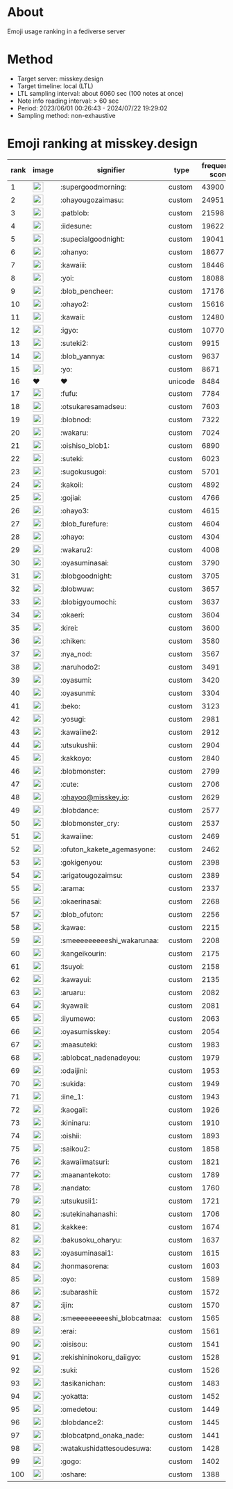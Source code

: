 # About
Emoji usage ranking in a fediverse server

# Method
- Target server: misskey.design
- Target timeline: local (LTL)
- LTL sampling interval: about 6060 sec (100 notes at once)
- Note info reading interval: > 60 sec
- Period: 2023/06/01 00:26:43 - 2024/07/22 19:29:02 
- Sampling method: non-exhaustive

# Emoji ranking at misskey.design

|rank|image|signifier|type|frequency score|
|----|----|----|----|----|
|1|<img height="24" src="https://misskey.design/emoji/supergoodmorning.webp">|:supergoodmorning:|custom|43900|
|2|<img height="24" src="https://misskey.design/emoji/ohayougozaimasu.webp">|:ohayougozaimasu:|custom|24951|
|3|<img height="24" src="https://misskey.design/emoji/patblob.webp">|:patblob:|custom|21598|
|4|<img height="24" src="https://misskey.design/emoji/iidesune.webp">|:iidesune:|custom|19622|
|5|<img height="24" src="https://misskey.design/emoji/supecialgoodnight.webp">|:supecialgoodnight:|custom|19041|
|6|<img height="24" src="https://misskey.design/emoji/ohanyo.webp">|:ohanyo:|custom|18677|
|7|<img height="24" src="https://misskey.design/emoji/kawaiii.webp">|:kawaiii:|custom|18446|
|8|<img height="24" src="https://misskey.design/emoji/yoi.webp">|:yoi:|custom|18088|
|9|<img height="24" src="https://misskey.design/emoji/blob_pencheer.webp">|:blob_pencheer:|custom|17176|
|10|<img height="24" src="https://misskey.design/emoji/ohayo2.webp">|:ohayo2:|custom|15616|
|11|<img height="24" src="https://misskey.design/emoji/kawaii.webp">|:kawaii:|custom|12480|
|12|<img height="24" src="https://misskey.design/emoji/igyo.webp">|:igyo:|custom|10770|
|13|<img height="24" src="https://misskey.design/emoji/suteki2.webp">|:suteki2:|custom|9915|
|14|<img height="24" src="https://misskey.design/emoji/blob_yannya.webp">|:blob_yannya:|custom|9637|
|15|<img height="24" src="https://misskey.design/emoji/yo.webp">|:yo:|custom|8671|
|16|❤|❤|unicode|8484|
|17|<img height="24" src="https://misskey.design/emoji/fufu.webp">|:fufu:|custom|7784|
|18|<img height="24" src="https://misskey.design/emoji/otsukaresamadseu.webp">|:otsukaresamadseu:|custom|7603|
|19|<img height="24" src="https://misskey.design/emoji/blobnod.webp">|:blobnod:|custom|7322|
|20|<img height="24" src="https://misskey.design/emoji/wakaru.webp">|:wakaru:|custom|7024|
|21|<img height="24" src="https://misskey.design/emoji/oishiso_blob1.webp">|:oishiso_blob1:|custom|6890|
|22|<img height="24" src="https://misskey.design/emoji/suteki.webp">|:suteki:|custom|6023|
|23|<img height="24" src="https://misskey.design/emoji/sugokusugoi.webp">|:sugokusugoi:|custom|5701|
|24|<img height="24" src="https://misskey.design/emoji/kakoii.webp">|:kakoii:|custom|4892|
|25|<img height="24" src="https://misskey.design/emoji/gojiai.webp">|:gojiai:|custom|4766|
|26|<img height="24" src="https://misskey.design/emoji/ohayo3.webp">|:ohayo3:|custom|4615|
|27|<img height="24" src="https://misskey.design/emoji/blob_furefure.webp">|:blob_furefure:|custom|4604|
|28|<img height="24" src="https://misskey.design/emoji/ohayo.webp">|:ohayo:|custom|4304|
|29|<img height="24" src="https://misskey.design/emoji/wakaru2.webp">|:wakaru2:|custom|4008|
|30|<img height="24" src="https://misskey.design/emoji/oyasuminasai.webp">|:oyasuminasai:|custom|3790|
|31|<img height="24" src="https://misskey.design/emoji/blobgoodnight.webp">|:blobgoodnight:|custom|3705|
|32|<img height="24" src="https://misskey.design/emoji/blobwuw.webp">|:blobwuw:|custom|3657|
|33|<img height="24" src="https://misskey.design/emoji/blobigyoumochi.webp">|:blobigyoumochi:|custom|3637|
|34|<img height="24" src="https://misskey.design/emoji/okaeri.webp">|:okaeri:|custom|3604|
|35|<img height="24" src="https://misskey.design/emoji/kirei.webp">|:kirei:|custom|3600|
|36|<img height="24" src="https://misskey.design/emoji/chiken.webp">|:chiken:|custom|3580|
|37|<img height="24" src="https://misskey.design/emoji/nya_nod.webp">|:nya_nod:|custom|3567|
|38|<img height="24" src="https://misskey.design/emoji/naruhodo2.webp">|:naruhodo2:|custom|3491|
|39|<img height="24" src="https://misskey.design/emoji/oyasumi.webp">|:oyasumi:|custom|3420|
|40|<img height="24" src="https://misskey.design/emoji/oyasunmi.webp">|:oyasunmi:|custom|3304|
|41|<img height="24" src="https://misskey.design/emoji/beko.webp">|:beko:|custom|3123|
|42|<img height="24" src="https://misskey.design/emoji/yosugi.webp">|:yosugi:|custom|2981|
|43|<img height="24" src="https://misskey.design/emoji/kawaiine2.webp">|:kawaiine2:|custom|2912|
|44|<img height="24" src="https://misskey.design/emoji/utsukushii.webp">|:utsukushii:|custom|2904|
|45|<img height="24" src="https://misskey.design/emoji/kakkoyo.webp">|:kakkoyo:|custom|2840|
|46|<img height="24" src="https://misskey.design/emoji/blobmonster.webp">|:blobmonster:|custom|2799|
|47|<img height="24" src="https://misskey.design/emoji/cute.webp">|:cute:|custom|2706|
|48|<img height="24" src="https://misskey.design/emoji/ohayoo.webp">|:ohayoo@misskey.io:|custom|2629|
|49|<img height="24" src="https://misskey.design/emoji/blobdance.webp">|:blobdance:|custom|2577|
|50|<img height="24" src="https://misskey.design/emoji/blobmonster_cry.webp">|:blobmonster_cry:|custom|2537|
|51|<img height="24" src="https://misskey.design/emoji/kawaiine.webp">|:kawaiine:|custom|2469|
|52|<img height="24" src="https://misskey.design/emoji/ofuton_kakete_agemasyone.webp">|:ofuton_kakete_agemasyone:|custom|2462|
|53|<img height="24" src="https://misskey.design/emoji/gokigenyou.webp">|:gokigenyou:|custom|2398|
|54|<img height="24" src="https://misskey.design/emoji/arigatougozaimsu.webp">|:arigatougozaimsu:|custom|2389|
|55|<img height="24" src="https://misskey.design/emoji/arama.webp">|:arama:|custom|2337|
|56|<img height="24" src="https://misskey.design/emoji/okaerinasai.webp">|:okaerinasai:|custom|2268|
|57|<img height="24" src="https://misskey.design/emoji/blob_ofuton.webp">|:blob_ofuton:|custom|2256|
|58|<img height="24" src="https://misskey.design/emoji/kawae.webp">|:kawae:|custom|2215|
|59|<img height="24" src="https://misskey.design/emoji/smeeeeeeeeeshi_wakarunaa.webp">|:smeeeeeeeeeshi_wakarunaa:|custom|2208|
|60|<img height="24" src="https://misskey.design/emoji/kangeikourin.webp">|:kangeikourin:|custom|2175|
|61|<img height="24" src="https://misskey.design/emoji/tsuyoi.webp">|:tsuyoi:|custom|2158|
|62|<img height="24" src="https://misskey.design/emoji/kawayui.webp">|:kawayui:|custom|2135|
|63|<img height="24" src="https://misskey.design/emoji/aruaru.webp">|:aruaru:|custom|2082|
|64|<img height="24" src="https://misskey.design/emoji/kyawaii.webp">|:kyawaii:|custom|2081|
|65|<img height="24" src="https://misskey.design/emoji/iiyumewo.webp">|:iiyumewo:|custom|2063|
|66|<img height="24" src="https://misskey.design/emoji/oyasumisskey.webp">|:oyasumisskey:|custom|2054|
|67|<img height="24" src="https://misskey.design/emoji/maasuteki.webp">|:maasuteki:|custom|1983|
|68|<img height="24" src="https://misskey.design/emoji/ablobcat_nadenadeyou.webp">|:ablobcat_nadenadeyou:|custom|1979|
|69|<img height="24" src="https://misskey.design/emoji/odaijini.webp">|:odaijini:|custom|1953|
|70|<img height="24" src="https://misskey.design/emoji/sukida.webp">|:sukida:|custom|1949|
|71|<img height="24" src="https://misskey.design/emoji/iine_1.webp">|:iine_1:|custom|1943|
|72|<img height="24" src="https://misskey.design/emoji/kaogaii.webp">|:kaogaii:|custom|1926|
|73|<img height="24" src="https://misskey.design/emoji/kininaru.webp">|:kininaru:|custom|1910|
|74|<img height="24" src="https://misskey.design/emoji/oishii.webp">|:oishii:|custom|1893|
|75|<img height="24" src="https://misskey.design/emoji/saikou2.webp">|:saikou2:|custom|1858|
|76|<img height="24" src="https://misskey.design/emoji/kawaiimatsuri.webp">|:kawaiimatsuri:|custom|1821|
|77|<img height="24" src="https://misskey.design/emoji/maanantekoto.webp">|:maanantekoto:|custom|1789|
|78|<img height="24" src="https://misskey.design/emoji/nandato.webp">|:nandato:|custom|1760|
|79|<img height="24" src="https://misskey.design/emoji/utsukusii1.webp">|:utsukusii1:|custom|1721|
|80|<img height="24" src="https://misskey.design/emoji/sutekinahanashi.webp">|:sutekinahanashi:|custom|1706|
|81|<img height="24" src="https://misskey.design/emoji/kakkee.webp">|:kakkee:|custom|1674|
|82|<img height="24" src="https://misskey.design/emoji/bakusoku_oharyu.webp">|:bakusoku_oharyu:|custom|1637|
|83|<img height="24" src="https://misskey.design/emoji/oyasuminasai1.webp">|:oyasuminasai1:|custom|1615|
|84|<img height="24" src="https://misskey.design/emoji/honmasorena.webp">|:honmasorena:|custom|1603|
|85|<img height="24" src="https://misskey.design/emoji/oyo.webp">|:oyo:|custom|1589|
|86|<img height="24" src="https://misskey.design/emoji/subarashii.webp">|:subarashii:|custom|1572|
|87|<img height="24" src="https://misskey.design/emoji/ijin.webp">|:ijin:|custom|1570|
|88|<img height="24" src="https://misskey.design/emoji/smeeeeeeeeeshi_blobcatmaa.webp">|:smeeeeeeeeeshi_blobcatmaa:|custom|1565|
|89|<img height="24" src="https://misskey.design/emoji/erai.webp">|:erai:|custom|1561|
|90|<img height="24" src="https://misskey.design/emoji/oisisou.webp">|:oisisou:|custom|1541|
|91|<img height="24" src="https://misskey.design/emoji/rekishininokoru_daiigyo.webp">|:rekishininokoru_daiigyo:|custom|1528|
|92|<img height="24" src="https://misskey.design/emoji/suki.webp">|:suki:|custom|1526|
|93|<img height="24" src="https://misskey.design/emoji/tasikanichan.webp">|:tasikanichan:|custom|1483|
|94|<img height="24" src="https://misskey.design/emoji/yokatta.webp">|:yokatta:|custom|1452|
|95|<img height="24" src="https://misskey.design/emoji/omedetou.webp">|:omedetou:|custom|1449|
|96|<img height="24" src="https://misskey.design/emoji/blobdance2.webp">|:blobdance2:|custom|1445|
|97|<img height="24" src="https://misskey.design/emoji/blobcatpnd_onaka_nade.webp">|:blobcatpnd_onaka_nade:|custom|1441|
|98|<img height="24" src="https://misskey.design/emoji/watakushidattesoudesuwa.webp">|:watakushidattesoudesuwa:|custom|1428|
|99|<img height="24" src="https://misskey.design/emoji/gogo.webp">|:gogo:|custom|1402|
|100|<img height="24" src="https://misskey.design/emoji/oshare.webp">|:oshare:|custom|1388|
